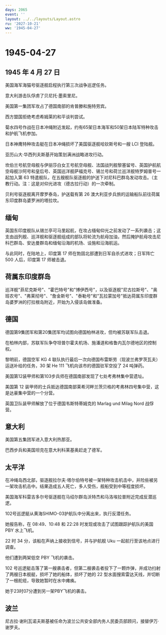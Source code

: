```yaml
---
days: 2065
event: ''
layout: ../../layouts/Layout.astro
ru: '2027-10-21'
ww: '1945-04-27'
---
```


# 1945-04-27

## 1945 年 4 月 27 日

美国海军海猫号驱逐舰启程执行第三次战争巡逻任务。

意大利游击队俘虏了贝尼托·墨索里尼。

美国第一集团军攻占了德国南部的肯普滕和施特劳宾。

西方盟国拒绝考虑希姆莱的和平谈判尝试。

菊水四号作战在日本冲绳附近发起，约有65架日本海军和50架日本陆军特种攻击和护航飞机参加。

日本神鹰特种攻击艇在日本冲绳损坏了美国驱逐舰哈钦斯号和一艘 LCI 登陆舰。

亚历山大·华西列夫斯基开始策划满洲战略进攻行动。

坎伯兰号航空母舰与伊丽莎白女王号航空母舰、法国战列舰黎塞留号、英国护航航空母舰沙阿号和皇后号、英国巡洋舰萨福克号、锡兰号和荷兰巡洋舰特罗姆普号一起加入第
63
特遣舰队，在五艘舰队驱逐舰的护送下对尼科巴群岛发动攻击。（主教行动。注：这是对仰光进攻（德古拉行动）的一次牵制。

贝利号驱逐舰离开摩罗泰岛，护送载有第 26
澳大利亚步兵旅的运输船队前往荷属东印度群岛婆罗洲的塔拉坎。

## 缅甸

英国东印度舰队从锡兰亭可马里起航，在攻占缅甸仰光之前发动了一系列袭击；这支由战列舰、巡洋舰和驱逐舰组成的部队将轮流为航母加油，然后掩护航母攻击尼科巴群岛、安达曼群岛和缅甸沿海的机场、设施和沿海航运。

与此同时，在陆地上，印度第 17 师在勃固北部遭到日军自杀式进攻；日军阵亡
500 人后，印度第 17 师被击退。

## 荷属东印度群岛

巡洋舰"菲尼克斯号"、"霍巴特号"和"博伊西号"，以及驱逐舰"尼古拉斯号"、"奥班农号"、"弗莱彻号"、"詹金斯号"、"泰勒号"和"瓦拉蒙加号"抵达荷属东印度群岛婆罗洲的打拉根岛附近，开始为入侵该岛做准备。

## 德国

德国第9集团军和第20集团军均试图向德国柏林进攻，但均被苏联军队击退。

在柏林内部，苏联军队争夺坦普尔霍夫机场、施潘道和格鲁内瓦尔德地区的控制权。

黎明前，德国空军 KG 4
联队执行最后一次向德国布雷斯劳（现波兰弗罗茨瓦夫）运送补给的任务，30 架
He 111 飞机向该市的德国驻军空投了 24 吨弹药。

美国第12装甲师和第103步兵师在德国南部发现了七处考弗林集中营遗址。

美国第 12
装甲师的士兵抵达德国南部莱希河畔兰茨贝格的考弗林四号集中营，这是达豪集中营的一个分营。

英国卫队装甲师解放了位于德国韦斯特蒂姆克的 Marlag und Milag Nord
战俘营。

## 意大利

美国第五集团军进入意大利热那亚。

巴西步兵和美国坦克在意大利科莱基奥赶走了德军。

## 太平洋

在冲绳岛西北部，驱逐舰拉尔夫·塔尔伯特号被一架特种攻击机击中，并险些被另一架攻击机击中。结果造成五人死亡，多人受伤，舰船受到中等程度损坏。

美国海军科雷吉多尔号驱逐舰在马绍尔群岛沃特杰和马洛埃拉普附近完成反潜巡逻。

102号巡逻艇从黄海SHIMO-03护航队中分离出来，执行反潜任务。

她报告称，在 08:49、10:48 和 22:28 时发现或攻击了试图跟踪护航队的美国
PBY 水上飞机。

22 时 34 分，该船在声纳上接收到信号，并与护航舰 Uku
一起航行至该地点进行调查。

他们遭到两架低空 PBY 飞机的袭击。

102
号巡逻艇击落了第一艘袭击者，但第二艘袭击者投下了一颗炸弹，并成功扫射了两艘日本舰艇，损坏了她的船体，损坏了她的
22 型水面搜索雷达天线，并切断了一根舵缆，导致她暂时在水中瘫痪。

她于23时07分遭到另一架PBY飞机的袭击。

## 波兰

尼古拉·谢利瓦诺夫斯基被任命为波兰公共安全部内务人民委员部顾问，接替伊万·谢罗夫。